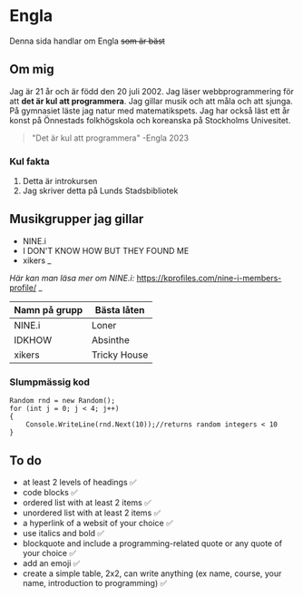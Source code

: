 # **Engla**
Denna sida handlar om Engla ~~som är bäst~~
## Om mig
Jag är 21 år och är född den 20 juli 2002. Jag läser webbprogrammering för att **det är kul att programmera**. Jag gillar musik och att måla och att sjunga. På gymnasiet läste jag natur med matematikspets. Jag har också läst ett år konst på Önnestads folkhögskola och koreanska på Stockholms Univesitet.

>"Det är kul att programmera"
> -Engla 2023


### Kul fakta
1. Detta är introkursen
2. Jag skriver detta på Lunds Stadsbibliotek

## Musikgrupper jag gillar
- NINE.i
- I DON'T KNOW HOW BUT THEY FOUND ME
- xikers
_

*Här kan man läsa mer om NINE.i:* https://kprofiles.com/nine-i-members-profile/
_

Namn på grupp | Bästa låten
-------------|-------------
NINE.i|Loner
IDKHOW|Absinthe
xikers|Tricky House

### Slumpmässig kod
```
Random rnd = new Random();
for (int j = 0; j < 4; j++)
{
    Console.WriteLine(rnd.Next(10));//returns random integers < 10
}
```
## To do
- at least 2 levels of headings :white_check_mark:
- code blocks :white_check_mark:
- ordered list with at least 2 items :white_check_mark:
- unordered list with at least 2 items :white_check_mark:
- a hyperlink of a websit of your choice :white_check_mark:
- use italics and bold :white_check_mark:
- blockquote and include a programming-related quote or any quote of your choice :white_check_mark:
- add an emoji :white_check_mark:
- create a simple table, 2x2, can write anything (ex name, course, your name, introduction to programming) :white_check_mark:
